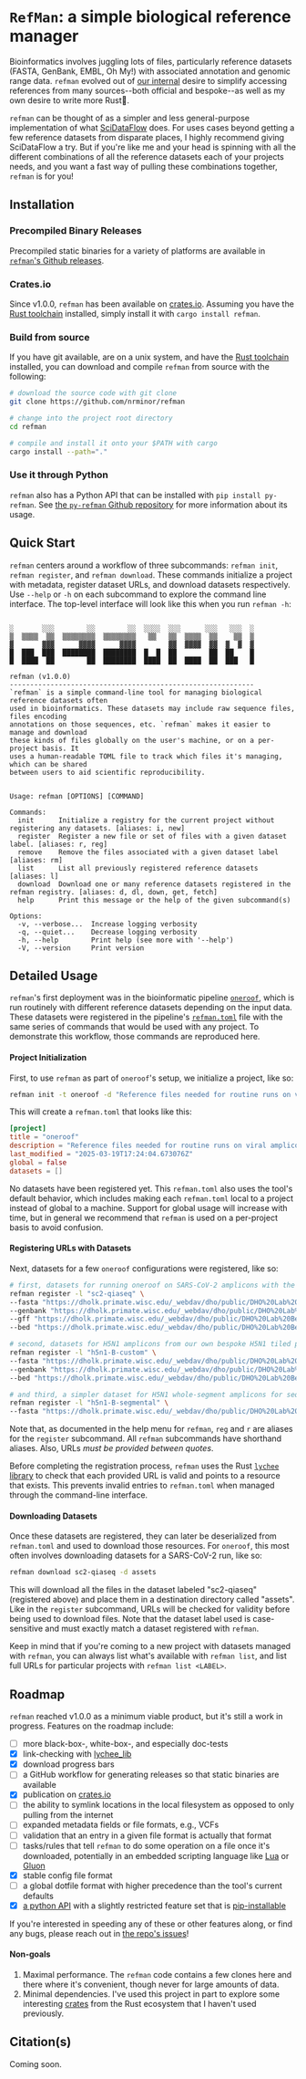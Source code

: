 # `RefMan`: a simple biological reference manager

Bioinformatics involves juggling lots of files, particularly reference datasets (FASTA, GenBank, EMBL, Oh My!) with associated annotation and genomic range data. `refman` evolved out of [our internal](https://dho.pathology.wisc.edu/) desire to simplify accessing references from many sources--both official and bespoke--as well as my own desire to write more Rust🦀.

`refman` can be thought of as a simpler and less general-purpose implementation of what [SciDataFlow](https://github.com/vsbuffalo/scidataflow) does. For uses cases beyond getting a few reference datasets from disparate places, I highly recommend giving SciDataFlow a try. But if you're like me and your head is spinning with all the different combinations of all the reference datasets each of your projects needs, and you want a fast way of pulling these combinations together, `refman` is for you!

## Installation

### Precompiled Binary Releases

Precompiled static binaries for a variety of platforms are available in [`refman`'s Github releases](https://github.com/nrminor/refman/releases).

### Crates.io

Since v1.0.0, `refman` has been available on [crates.io](https://crates.io/crates/refman). Assuming you have the [Rust toolchain](https://www.rust-lang.org/tools/install) installed, simply install it with `cargo install refman`.

### Build from source

If you have git available, are on a unix system, and have the [Rust toolchain](https://www.rust-lang.org/tools/install) installed, you can download and compile `refman` from source with the following:

```bash
# download the source code with git clone
git clone https://github.com/nrminor/refman

# change into the project root directory
cd refman

# compile and install it onto your $PATH with cargo
cargo install --path="."
```

### Use it through Python

`refman` also has a Python API that can be installed with `pip install py-refman`. See [the `py-refman` Github repository](https://github.com/nrminor/py-refman) for more information about its usage.

## Quick Start

`refman` centers around a workflow of three subcommands: `refman init`, `refman register`, and `refman download`. These commands initialize a project with metadata, register dataset URLs, and download datasets respectively. Use `--help` or `-h` on each subcommand to explore the command line interface. The top-level interface will look like this when you run `refman -h`:

```

░       ░░░        ░░        ░░  ░░░░  ░░░      ░░░   ░░░  ░
▒  ▒▒▒▒  ▒▒  ▒▒▒▒▒▒▒▒  ▒▒▒▒▒▒▒▒   ▒▒   ▒▒  ▒▒▒▒  ▒▒    ▒▒  ▒
▓       ▓▓▓      ▓▓▓▓      ▓▓▓▓        ▓▓  ▓▓▓▓  ▓▓  ▓  ▓  ▓
█  ███  ███  ████████  ████████  █  █  ██        ██  ██    █
█  ████  ██        ██  ████████  ████  ██  ████  ██  ███   █

refman (v1.0.0)
------------------------------------------------------------
`refman` is a simple command-line tool for managing biological reference datasets often
used in bioinformatics. These datasets may include raw sequence files, files encoding
annotations on those sequences, etc. `refman` makes it easier to manage and download
these kinds of files globally on the user's machine, or on a per-project basis. It
uses a human-readable TOML file to track which files it's managing, which can be shared
between users to aid scientific reproducibility.


Usage: refman [OPTIONS] [COMMAND]

Commands:
  init      Initialize a registry for the current project without registering any datasets. [aliases: i, new]
  register  Register a new file or set of files with a given dataset label. [aliases: r, reg]
  remove    Remove the files associated with a given dataset label [aliases: rm]
  list      List all previously registered reference datasets [aliases: l]
  download  Download one or many reference datasets registered in the refman registry. [aliases: d, dl, down, get, fetch]
  help      Print this message or the help of the given subcommand(s)

Options:
  -v, --verbose...  Increase logging verbosity
  -q, --quiet...    Decrease logging verbosity
  -h, --help        Print help (see more with '--help')
  -V, --version     Print version

```

## Detailed Usage

`refman`'s first deployment was in the bioinformatic pipeline [`oneroof`](https://github.com/nrminor/oneroof), which is run routinely with different reference datasets depending on the input data. These datasets were registered in the pipeline's [`refman.toml`](https://github.com/nrminor/oneroof/blob/main/refman.toml) file with the same series of commands that would be used with any project. To demonstrate this workflow, those commands are reproduced here.

#### Project Initialization

First, to use `refman` as part of `oneroof`'s setup, we initialize a project, like so:

```bash
refman init -t oneroof -d "Reference files needed for routine runs on viral amplicon data from SARS-CoV-2 and H5N1"
```

This will create a `refman.toml` that looks like this:

```toml
[project]
title = "oneroof"
description = "Reference files needed for routine runs on viral amplicon data from SARS-CoV-2 and H5N1"
last_modified = "2025-03-19T17:24:04.673076Z"
global = false
datasets = []
```

No datasets have been registered yet. This `refman.toml` also uses the tool's default behavior, which includes making each `refman.toml` local to a project instead of global to a machine. Support for global usage will increase with time, but in general we recommend that `refman` is used on a per-project basis to avoid confusion.

#### Registering URLs with Datasets

Next, datasets for a few `oneroof` configurations were registered, like so:

```bash
# first, datasets for running oneroof on SARS-CoV-2 amplicons with the QIASeq Direct Enhanced Boosted primer set
refman register -l "sc2-qiaseq" \
--fasta "https://dholk.primate.wisc.edu/_webdav/dho/public/DHO%20Lab%20Bespoke%20Reference%20Dataset%20Registry/Pathogen%20Genomics/%40files/sars-cov-2/MN908947.3.fasta" \
--genbank "https://dholk.primate.wisc.edu/_webdav/dho/public/DHO%20Lab%20Bespoke%20Reference%20Dataset%20Registry/Pathogen%20Genomics/%40files/sars-cov-2/MN908947.3.gbk" \
--gff "https://dholk.primate.wisc.edu/_webdav/dho/public/DHO%20Lab%20Bespoke%20Reference%20Dataset%20Registry/Pathogen%20Genomics/%40files/sars-cov-2/MN908947.3_corrected_orf1.gff" \
--bed "https://dholk.primate.wisc.edu/_webdav/dho/public/DHO%20Lab%20Bespoke%20Reference%20Dataset%20Registry/Pathogen%20Genomics/%40files/sars-cov-2/qiaseq_direct_boosted.bed"

# second, datasets for H5N1 amplicons from our own bespoke H5N1 tiled primer set
refman register -l "h5n1-B-custom" \
--fasta "https://dholk.primate.wisc.edu/_webdav/dho/public/DHO%20Lab%20Bespoke%20Reference%20Dataset%20Registry/Pathogen%20Genomics/%40files/H5N1-B.3.13/custom_reference.fasta?contentDisposition=attachment" \
--genbank "https://dholk.primate.wisc.edu/_webdav/dho/public/DHO%20Lab%20Bespoke%20Reference%20Dataset%20Registry/Pathogen%20Genomics/%40files/H5N1-B.3.13/annotation-custom.gbk?contentDisposition=attachment" \
--bed "https://dholk.primate.wisc.edu/_webdav/dho/public/DHO%20Lab%20Bespoke%20Reference%20Dataset%20Registry/Pathogen%20Genomics/%40files/H5N1-B.3.13/final_truth_no_dashes.bed?contentDisposition=attachment"

# and third, a simpler dataset for H5N1 whole-segment amplicons for sequencing on Oxford Nanopore instruments
refman register -l "h5n1-B-segmental" \
--fasta "https://dholk.primate.wisc.edu/_webdav/dho/public/DHO%20Lab%20Bespoke%20Reference%20Dataset%20Registry/Pathogen%20Genomics/%40files/H5N1-B.3.13/h5_cattle_genome_root_segments.fasta?contentDisposition=attachment"
```

Note that, as documented in the help menu for `refman`, `reg` and `r` are aliases for the `register` subcommand. All `refman` subcommands have shorthand aliases. Also, URLs _must be provided between quotes_.

Before completing the registration process, `refman` uses the Rust [`lychee` library](https://crates.io/crates/lychee-lib) to check that each provided URL is valid and points to a resource that exists. This prevents invalid entries to `refman.toml` when managed through the command-line interface.

#### Downloading Datasets 

Once these datasets are registered, they can later be deserialized from `refman.toml` and used to download those resources. For `oneroof`, this most often involves downloading datasets for a SARS-CoV-2 run, like so:

```bash
refman download sc2-qiaseq -d assets
```

This will download all the files in the dataset labeled "sc2-qiaseq" (registered above) and place them in a destination directory called "assets". Like in the `register` subcommand, URLs will be checked for validity before being used to download files. Note that the dataset label used is case-sensitive and must exactly match a dataset registered with `refman`.

Keep in mind that if you're coming to a new project with datasets managed with `refman`, you can always list what's available with `refman list`, and list full URLs for particular projects with `refman list <LABEL>`.

## Roadmap

`refman` reached v1.0.0 as a minimum viable product, but it's still a work in progress. Features on the roadmap include:

- [ ] more black-box-, white-box-, and especially doc-tests
- [x] link-checking with [lychee_lib](https://docs.rs/lychee-lib/latest/lychee_lib/)
- [x] download progress bars
- [ ] a GitHub workflow for generating releases so that static binaries are available
- [x] publication on [crates.io](https://crates.io/)
- [ ] the ability to symlink locations in the local filesystem as opposed to only pulling from the internet
- [ ] expanded metadata fields or file formats, e.g., VCFs
- [ ] validation that an entry in a given file format is actually that format
- [ ] tasks/rules that tell `refman` to do some operation on a file once it's downloaded, potentially in an embedded scripting language like [Lua](https://www.lua.org/) or [Gluon](https://github.com/gluon-lang/gluon)
- [x] stable config file format
- [ ] a global dotfile format with higher precedence than the tool's current defaults
- [x] [a python API](https://github.com/nrminor/py-refman) with a slightly restricted feature set that is [pip-installable]()

If you're interested in speeding any of these or other features along, or find any bugs, please reach out in [the repo's issues](https://github.com/nrminor/refman/issues)!

#### Non-goals

1. Maximal performance. The `refman` code contains a few clones here and there where it's convenient, though never for large amounts of data.
2. Minimal dependencies. I've used this project in part to explore some interesting [crates](https://crates.io/) from the Rust ecosystem that I haven't used previously.

## Citation(s)

Coming soon.

